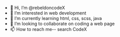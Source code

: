 - 👋 Hi, I’m @rebeldoncodeX
- 👀 I’m interested in web development
- 🌱 I’m currently learning html, css, scss, java
- 💞️ I’m looking to collaborate on coding a web page
- 📫 How to reach me-- search CodeX

<!---
rebeldoncodeX/rebeldoncodeX is a ✨ special ✨ repository because its `README.md` (this file) appears on your GitHub profile.
You can click the Preview link to take a look at your changes.
--->
